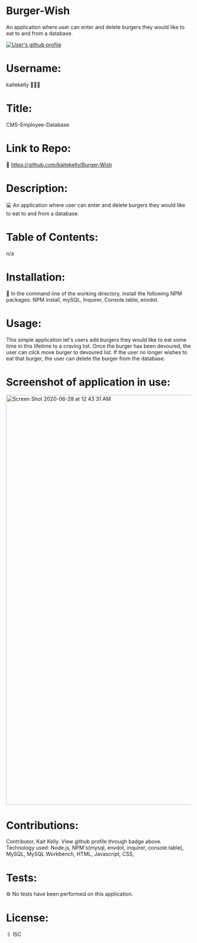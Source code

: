 # Burger-Wish
An application where user can enter and delete burgers they would like to eat to and from a database.

<a href="https://github.com/kaitekelly"><img src="https://img.shields.io/badge/Github%20page-kaitekelly-1abc9c.svg" alt="User's github profile"></a>

<!-- ![alt text](https://github.com/kaitekelly.png) -->

# Username: 
kaitekelly 👩🏻‍💻

# Title:
CMS-Employee-Database

# Link to Repo:
🚀 https://github.com/kaitekelly/Burger-Wish

# Description:
💻 An application where user can enter and delete burgers they would like to eat to and from a database.

# Table of Contents: 
n/a

# Installation: 
💾 In the command line of the working directory, install the following NPM packages: NPM install, mySQL, Inquirer, Console.table, envdot.

# Usage: 
This simple application let's users add burgers they would like to eat some time in this lifetime to a craving list. Once the burger has been devoured, the user can click move burger to devoured list. If the user no longer wishes to eat that burger, the user can delete the burger from the database. 


# Screenshot of application in use:

<img width="1116" alt="Screen Shot 2020-06-28 at 12 43 31 AM" src="https://user-images.githubusercontent.com/61023907/85941559-83172400-b8d8-11ea-89d7-c0753c041e28.png">


# Contributions: 
Contributor, Kait Kelly. View github profile through badge above. 
Technology used: Node.js, NPM's(mysql, envdot, inquirer, console.table), MySQL, MySQL Workbench,  HTML, Javascript, CSS, 

# Tests: 
⚙️ No tests have been performed on this application. 

# License: 
🖇 ISC

